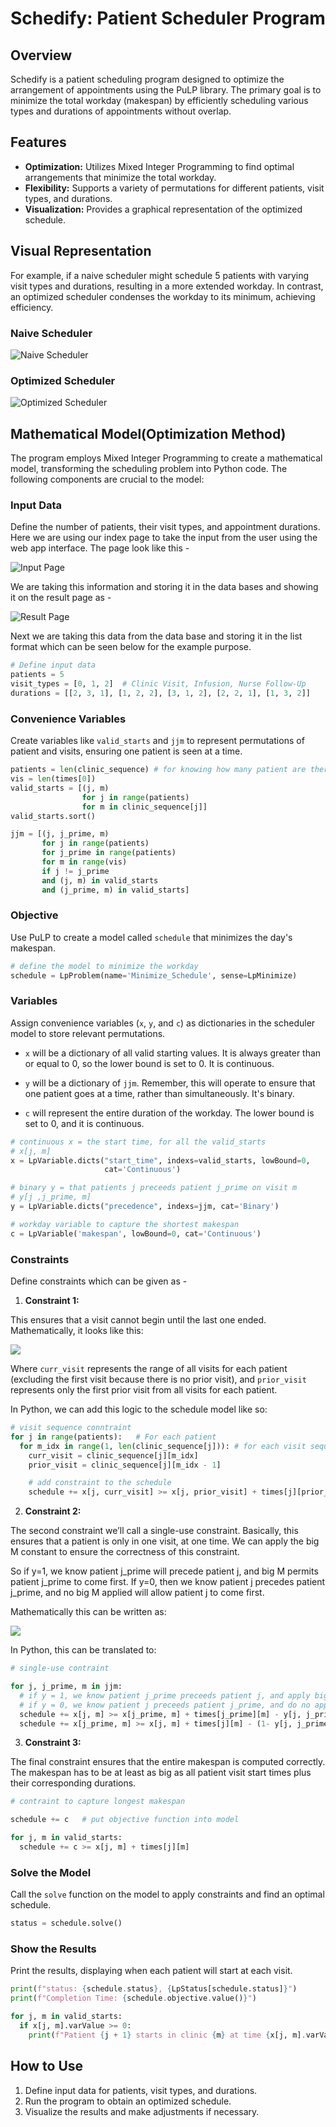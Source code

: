 # Schedify: Patient Scheduler Program

## Overview
Schedify is a patient scheduling program designed to optimize the arrangement of appointments using the PuLP library. The primary goal is to minimize the total workday (makespan) by efficiently scheduling various types and durations of appointments without overlap.

## Features
- **Optimization:** Utilizes Mixed Integer Programming to find optimal arrangements that minimize the total workday.
- **Flexibility:** Supports a variety of permutations for different patients, visit types, and durations.
- **Visualization:** Provides a graphical representation of the optimized schedule.

## Visual Representation
For example, if a naive scheduler might schedule 5 patients with varying visit types and durations, resulting in a more extended workday. In contrast, an optimized scheduler condenses the workday to its minimum, achieving efficiency.

### Naive Scheduler
![Naive Scheduler](https://cdn.mathpix.com/snip/images/Iw-XJinvIQy6KhtTamyERO845TnhXj-apdgZtuc9PxQ.original.fullsize.png)

### Optimized Scheduler
![Optimized Scheduler](https://github.com/Gopal564/Schedify/assets/87975144/db7879e4-02fa-4984-84ef-737dbf61b82b)

## Mathematical Model(Optimization Method)
The program employs Mixed Integer Programming to create a mathematical model, transforming the scheduling problem into Python code. The following components are crucial to the model:

### Input Data
Define the number of patients, their visit types, and appointment durations.
Here we are using our index page to take the input from the user using the web app
interface. The page look like this - 

![Input Page]()

We are taking this information and storing it in the data bases and showing it on the result page as - 

![Result Page]()

Next we are taking this data from the data base and storing it in the list format which can be seen below for the example purpose.

```python
# Define input data
patients = 5
visit_types = [0, 1, 2]  # Clinic Visit, Infusion, Nurse Follow-Up
durations = [[2, 3, 1], [1, 2, 2], [3, 1, 2], [2, 2, 1], [1, 3, 2]]
```

### Convenience Variables
Create variables like `valid_starts` and `jjm` to represent permutations of patient and visits, ensuring one patient is seen at a time.

```python
patients = len(clinic_sequence) # for knowing how many patient are there
vis = len(times[0])
valid_starts = [(j, m)
                for j in range(patients)
                for m in clinic_sequence[j]]
valid_starts.sort()

jjm = [(j, j_prime, m)
       for j in range(patients)
       for j_prime in range(patients)
       for m in range(vis)
       if j != j_prime
       and (j, m) in valid_starts
       and (j_prime, m) in valid_starts]
```

### Objective
Use PuLP to create a model called `schedule` that minimizes the day's makespan.

```python
# define the model to minimize the workday
schedule = LpProblem(name='Minimize_Schedule', sense=LpMinimize)
```

### Variables
Assign convenience variables (`x`, `y`, and `c`) as dictionaries in the scheduler model to store relevant permutations.

- `x` will be a dictionary of all valid starting values. It is always greater than or equal to 0, so the lower bound is set to 0. It is continuous.

- `y` will be a dictionary of `jjm`. Remember, this will operate to ensure that one patient goes at a time, rather than simultaneously. It's binary.

- `c` will represent the entire duration of the workday. The lower bound is set to 0, and it is continuous.

```python
# continuous x = the start time, for all the valid_starts
# x[j, m]
x = LpVariable.dicts("start_time", indexs=valid_starts, lowBound=0,
                     cat='Continuous')

# binary y = that patients j preceeds patient j_prime on visit m
# y[j ,j_prime, m]
y = LpVariable.dicts("precedence", indexs=jjm, cat='Binary')

# workday variable to capture the shortest makespan
c = LpVariable('makespan', lowBound=0, cat='Continuous')
```

### Constraints
Define constraints which can be given as - 
1) **Constraint 1:**

This ensures that a visit cannot begin until the last one ended. Mathematically, it looks like this:

![](https://cdn.mathpix.com/snip/images/hDhpTtDUHsxiRQPVlrdU-lVZ3gBiupcGdfZ00ynZ8lo.original.fullsize.png)

Where `curr_visit` represents the range of all visits for each patient (excluding the first visit because there is no prior visit), and `prior_visit` represents only the first prior visit from all visits for each patient.

In Python, we can add this logic to the schedule model like so:
```python
# visit sequence conntraint
for j in range(patients):   # For each patient
  for m_idx in range(1, len(clinic_sequence[j])): # for each visit sequence (except the first one)
    curr_visit = clinic_sequence[j][m_idx]
    prior_visit = clinic_sequence[j][m_idx - 1]

    # add constraint to the schedule
    schedule += x[j, curr_visit] >= x[j, prior_visit] + times[j][prior_visit]
```
2) **Constraint 2:**

The second constraint we’ll call a single-use constraint. Basically, this ensures that a patient is only in one visit, at one time. We can apply the big M constant to ensure the correctness of this constraint.

So if y=1, we know patient j_prime will precede patient j, and big M permits patient j_prime to come first. If y=0, then we know patient j precedes patient j_prime, and no big M applied will allow patient j to come first.

Mathematically this can be written as:

![](https://cdn.mathpix.com/snip/images/6hvDIAEWhilsD5Ef2RzuTG_5d-SyzV4ve9Szlc_q7Kk.original.fullsize.png)

In Python, this can be translated to:

```python
# single-use contraint

for j, j_prime, m in jjm:
  # if y = 1, we know patient j_prime preceeds patient j, and apply big M
  # if y = 0, we know patient j preceeds patient j_prime, and do no apply big M
  schedule += x[j, m] >= x[j_prime, m] + times[j_prime][m] - y[j, j_prime, m] * M
  schedule += x[j_prime, m] >= x[j, m] + times[j][m] - (1- y[j, j_prime, m]) * M
```
3) **Constraint 3:**

The final constraint ensures that the entire makespan is computed correctly. The makespan has to be at least as big as all patient visit start times plus their corresponding durations.

```python
# contraint to capture longest makespan

schedule += c   # put objective function into model

for j, m in valid_starts:
  schedule += c >= x[j, m] + times[j][m]
```

### Solve the Model
Call the `solve` function on the model to apply constraints and find an optimal schedule.

```python
status = schedule.solve()
```

### Show the Results
Print the results, displaying when each patient will start at each visit.
```python
print(f"status: {schedule.status}, {LpStatus[schedule.status]}")
print(f"Completion Time: {schedule.objective.value()}")

for j, m in valid_starts:
  if x[j, m].varValue >= 0:
    print(f"Patient {j + 1} starts in clinic {m} at time {x[j, m].varValue}")

```
## How to Use
1. Define input data for patients, visit types, and durations.
2. Run the program to obtain an optimized schedule.
3. Visualize the results and make adjustments if necessary.

